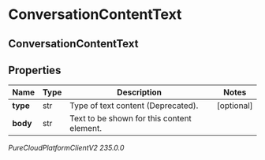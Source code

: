 # ConversationContentText

## ConversationContentText

## Properties

|Name | Type | Description | Notes|
|------------ | ------------- | ------------- | -------------|
| **type** | str | Type of text content (Deprecated). | [optional] |
| **body** | str | Text to be shown for this content element. | |



_PureCloudPlatformClientV2 235.0.0_
